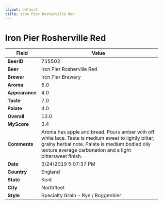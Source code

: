 ```yaml
---
layout: default
title: Iron Pier Rosherville Red
---
```


# Iron Pier Rosherville Red

| Field         | Value     |
|---------------|-----------|
| **BeerID** | 715502 |
| **Beer** | Iron Pier Rosherville Red |
| **Brewer** | Iron Pier Brewery |
| **Aroma** | 6.0 |
| **Appearance** | 4.0 |
| **Taste** | 7.0 |
| **Palate** | 4.0 |
| **Overall** | 13.0 |
| **MyScore** | 3.4 |
| **Comments** | Aroma has apple and bread. Pours amber with off white lace. Taste is medium sweet to lightly bitter, grainy herbal note. Palate is medium bodied oily texture average carbonation and a light bittersweet finish. |
| **Date** | 3/24/2019 5:07:37 PM |
| **Country** | England |
| **State** | Kent |
| **City** | Northfleet |
| **Style** | Specialty Grain - Rye / Roggenbier |
